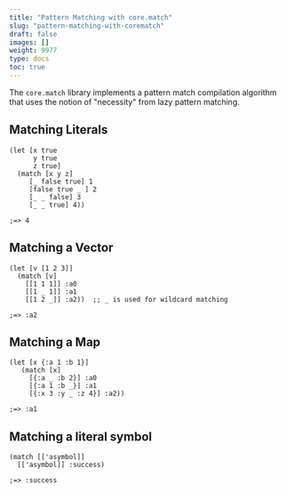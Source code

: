 ```yaml
---
title: "Pattern Matching with core.match"
slug: "pattern-matching-with-corematch"
draft: false
images: []
weight: 9977
type: docs
toc: true
---
```


The `core.match` library implements a pattern match compilation algorithm that uses the notion of "necessity" from lazy pattern matching.

## Matching Literals
    (let [x true
          y true
          z true]
      (match [x y z]
         [_ false true] 1
         [false true _ ] 2
         [_ _ false] 3
         [_ _ true] 4))

    ;=> 4

## Matching a Vector
    (let [v [1 2 3]]
      (match [v]
        [[1 1 1]] :a0
        [[1 _ 1]] :a1
        [[1 2 _]] :a2))  ;; _ is used for wildcard matching

    ;=> :a2

## Matching a Map
    (let [x {:a 1 :b 1}]
       (match [x]
         [{:a _ :b 2}] :a0
         [{:a 1 :b _}] :a1
         [{:x 3 :y _ :z 4}] :a2))

    ;=> :a1

## Matching a literal symbol
    (match [['asymbol]]
      [['asymbol]] :success)

    ;=> :success

